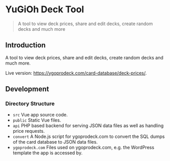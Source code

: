 # YuGiOh Deck Tool

> A tool to view deck prices, share and edit decks, create random decks and much more

## Introduction

A tool to view deck prices, share and edit decks, create random decks and much more.

Live version: <https://ygoprodeck.com/card-database/deck-prices/>.

## Development

### Directory Structure

- `src` Vue app source code.
- `public` Static Vue files.
- `api` PHP based backend for serving JSON data files as well as handling price requests.
- `convert` A Node.js script for ygoprodeck.com to convert the SQL dumps of the card database to JSON data files.
- `ygoprodeck.com` Files used on ygoprodeck.com, e.g. the WordPress template the app is accessed by.
